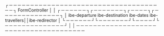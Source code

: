 ┌ ─ ─ ─ ─ ─ ─ ─ ─ ─ ─ ─ ─ ─ ─ ─ ─ ─ ─ ─ ─ ─ ─ ─ ─ ─ ─ ─ ─ ─ ─ ─ ─ ─ ─ ─ ─ ─ ┐
 FormController
│                                                                           │
 ┌ ─ ─ ─ ─ ─ ─ ┐┌ ─ ─ ─ ─ ─ ─ ─ ┐┌ ─ ─ ─ ─ ┐┌ ─ ─ ─ ─ ─ ─ ─  ─ ─ ─ ─ ─ ─ ─ ┐
│ ibe-departure  ibe-destination  ibe-dates  ibe-travellers││ibe-redirector │
 └ ─ ─ ─ ─ ─ ─ ┘└ ─ ─ ─ ─ ─ ─ ─ ┘└ ─ ─ ─ ─ ┘└ ─ ─ ─ ─ ─ ─ ─  ─ ─ ─ ─ ─ ─ ─ ┘
│                                                                           │
 ─ ─ ─ ─ ─ ─ ─ ─ ─ ─ ─ ─ ─ ─ ─ ─ ─ ─ ─ ─ ─ ─ ─ ─ ─ ─ ─ ─ ─ ─ ─ ─ ─ ─ ─ ─ ─ ─
